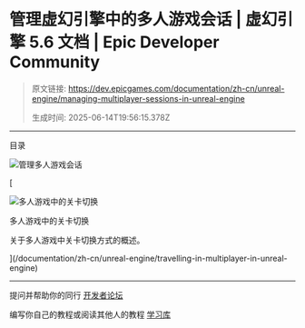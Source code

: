 # 管理虚幻引擎中的多人游戏会话 | 虚幻引擎 5.6 文档 | Epic Developer Community

> 原文链接: https://dev.epicgames.com/documentation/zh-cn/unreal-engine/managing-multiplayer-sessions-in-unreal-engine
> 
> 生成时间: 2025-06-14T19:56:15.378Z

---

目录

![管理多人游戏会话](https://dev.epicgames.com/community/api/documentation/image/e25441c8-0f77-4472-931a-89f64c410e15?resizing_type=fill&width=1920&height=335)

[

![多人游戏中的关卡切换](https://d1iv7db44yhgxn.cloudfront.net/documentation/images/dfa35e63-1fed-4eac-be8b-edb39a7ec424/placeholder_topic.png)

多人游戏中的关卡切换

关于多人游戏中关卡切换方式的概述。





](/documentation/zh-cn/unreal-engine/travelling-in-multiplayer-in-unreal-engine)

* * *

提问并帮助你的同行 [开发者论坛](https://forums.unrealengine.com/categories?tag=unreal-engine)

编写你自己的教程或阅读其他人的教程 [学习库](https://dev.epicgames.com/community/unreal-engine/learning)